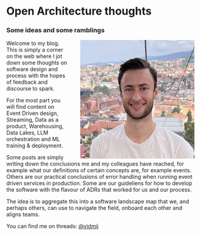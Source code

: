# Open Architecture thoughts
### Some ideas and some ramblings

<img src="./assets/img/prof_pic.jpg" alt="alt text" title="Optional title" style="width: 300px; padding-left: 30px; padding-right:10px; float: right;"/>

Welcome to my blog. This is simply a corner on the web where I jot down some thoughts on software design and process with the hopes of feedback and discourse to spark.

For the most part you will find content on Event Driven design, Streaming, Data as a product, Warehousing, Data Lakes, LLM orchestration and ML training & deployment.

Some posts are simply writing down the conclusions me and my colleagues have reached, for example what our definitions of certain concepts are, for example events. Others are our practical conclusions of error handling when running event driven services in production. Some are our guideliens for how to develop the software with the flavour of ADRs that worked for us and our process.

The idea is to aggregate this into a software landscape map that we, and perhaps others, can use to navigate the field, onboard each other and aligns teams.

You can find me on threads: [@vidmij]('https://www.threads.net/@vidmij')